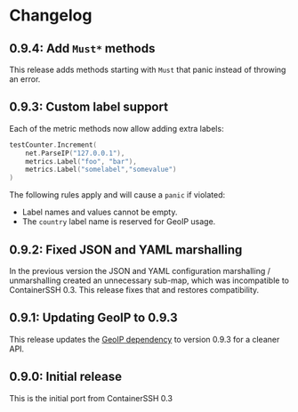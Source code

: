 # Changelog

## 0.9.4: Add `Must*` methods

This release adds methods starting with `Must` that panic instead of throwing an error.

## 0.9.3: Custom label support

Each of the metric methods now allow adding extra labels:

```go
testCounter.Increment(
    net.ParseIP("127.0.0.1"),
    metrics.Label("foo", "bar"),
    metrics.Label("somelabel","somevalue")
)
```

The following rules apply and will cause a `panic` if violated:

- Label names and values cannot be empty.
- The `country` label name is reserved for GeoIP usage.

## 0.9.2: Fixed JSON and YAML marshalling

In the previous version the JSON and YAML configuration marshalling / unmarshalling created an unnecessary sub-map, which was incompatible to ContainerSSH 0.3. This release fixes that and restores compatibility.

## 0.9.1: Updating GeoIP to 0.9.3

This release updates the [GeoIP dependency](https://github.com/containerssh/geoip) to version 0.9.3 for a cleaner API.

## 0.9.0: Initial release

This is the initial port from ContainerSSH 0.3